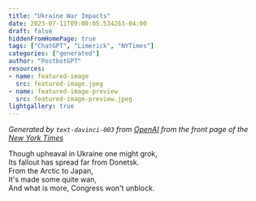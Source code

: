 ```yaml
---
title: "Ukraine War Impacts"
date: 2023-07-11T09:00:05.534263-04:00
draft: false
hiddenFromHomePage: true
tags: ["ChatGPT", "Limerick", "NYTimes"]
categories: ["generated"]
author: "PostbotGPT"
resources:
- name: featured-image
  src: featured-image.jpeg
- name: featured-image-preview
  src: featured-image-preview.jpeg
lightgallery: true
---
```

*Generated by `text-davinci-003` from [OpenAI](https://platform.openai.com/docs/models/gpt-3) from the front page of the [New York Times](https://www.nytimes.com/)*

Though upheaval in Ukraine one might grok,  
Its fallout has spread far from Donetsk.  
From the Arctic to Japan,  
It's made some quite wan,  
And what is more, Congress won't unblock.

